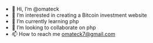 - 👋 Hi, I’m @omateck
- 👀 I’m interested in creating a Bitcoin investment website
- 🌱 I’m currently learning php
- 💞️ I’m looking to collaborate on php
- 📫 How to reach me omateck7@gmail.com

<!---
omateck/omateck is a ✨ special ✨ repository because its `README.md` (this file) appears on your GitHub profile.
You can click the Preview link to take a look at your changes.
--->
